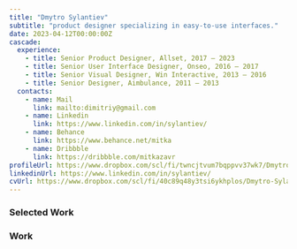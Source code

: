 ```yaml
---
title: "Dmytro Sylantiev"
subtitle: "product designer specializing in easy-to-use interfaces."
date: 2023-04-12T00:00:00Z
cascade:
  experience:
    - title: Senior Product Designer, Allset, 2017 — 2023
    - title: Senior User Interface Designer, Onseo, 2016 — 2017
    - title: Senior Visual Designer, Win Interactive, 2013 — 2016
    - title: Senior Designer, Aimbulance, 2011 — 2013
  contacts:
    - name: Mail
      link: mailto:dimitriy@gmail.com
    - name: Linkedin
      link: https://www.linkedin.com/in/sylantiev/
    - name: Behance
      link: https://www.behance.net/mitka
    - name: Dribbble
      link: https://dribbble.com/mitkazavr
profileUrl: https://www.dropbox.com/scl/fi/twncjtvum7bqppvv37wk7/Dmytro-Sylantiev-Profile-2023.pdf?rlkey=cz580qv7dhewgpp89a026w183&st=3s8y9hvg&dl=0
linkedinUrl: https://www.linkedin.com/in/sylantiev/
cvUrl: https://www.dropbox.com/scl/fi/40c89q48y3tsi6ykhplos/Dmytro-Sylantiev-CV-2023-4D.pdf?rlkey=fso9qr0kb2eix9je88hi5jhs7&st=gp2cnze7&dl=0
---
```


### Selected Work

<!-- Add work content here -->

### Work
<!-- Add archive content here -->
